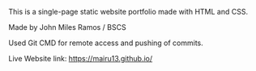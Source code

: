 This is a single-page static website portfolio made with HTML and CSS.

Made by John Miles Ramos / BSCS

Used Git CMD for remote access and pushing of commits.

Live Website link: https://mairu13.github.io/
